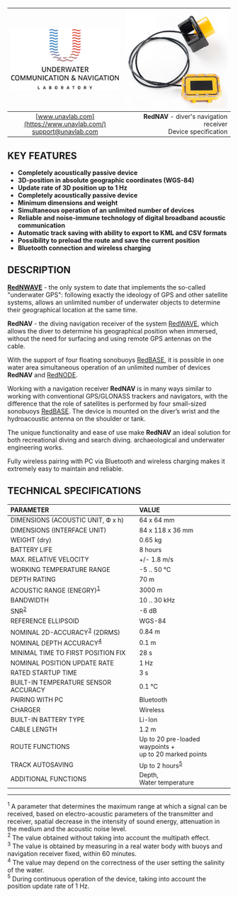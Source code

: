 | ![logo](/documentation/sm_logo.png) | ![logo](/documentation/def_rednav_yellow.png) |
| :---: | ---: |
| [www.unavlab.com](https://www.unavlab.com/) <br/> [support@unavlab.com](mailto:support@unavlab.com) | **RedNAV** - diver's navigation receiver <br/> Device specification |

## KEY FEATURES

* **Completely acoustically passive device**
* **3D-position in absolute geographic coordinates (WGS-84)**
* **Update rate of 3D position up to 1 Hz**
* **Completely acoustically passive device**
* **Minimum dimensions and weight**
* **Simultaneous operation of an unlimited number of devices**
* **Reliable and noise-immune technology of digital broadband acoustic communication**
* **Automatic track saving with ability to export to KML and CSV formats**
* **Possibility to preload the route and save the current position**
* **Bluetooth connection and wireless charging**

## DESCRIPTION

**[RedNWAVE](RedWAVE_DataBrief_ru.md)** - the only system to date that implements the so-called "underwater GPS": following exactly
the ideology of GPS and other satellite systems, allows an unlimited number of underwater objects to determine their geographical 
location at the same time.

**RedNAV** - the diving navigation receiver of the system [RedWAVE](RedWAVE_DataBrief_en.md), which allows the diver to determine 
his geographical position when immersed, without the need for surfacing and using remote GPS antennas on the cable.

With the support of four floating sonobuoys [RedBASE](RedBASE_Specification_en.md), it is possible in one water area
simultaneous operation of an unlimited number of devices **RedNAV** and [RedNODE](RedNODE_Specification_en.md).

Working with a navigation receiver **RedNAV** is in many ways similar to working with conventional GPS/GLONASS trackers and navigators, 
with the difference that the role of satellites is performed by four small-sized sonobuoys [RedBASE](RedBASE_Specification_en.md). 
The device is mounted on the diver’s wrist and the hydroacoustic antenna on the shoulder or tank.

The unique functionality and ease of use make **RedNAV** an ideal solution for both recreational diving and search diving.
archaeological and underwater engineering works.

Fully wireless pairing with PC via Bluetooth and wireless charging makes it extremely easy to maintain and reliable.

<div style="page-break-after: always;"></div>

## TECHNICAL SPECIFICATIONS

| PARAMETER | VALUE |
| :--- | :--- |
| DIMENSIONS (ACOUSTIC UNIT, Ф х h) | 64 x 64 mm |
| DIMENSIONS (INTERFACE UNIT) | 84 х 118 х 36 mm |
| WEIGHT (dry) | 0.65 kg |
| BATTERY LIFE | 8 hours |
| MAX. RELATIVE VELOCITY | +/- 1.8 m/s  |
| WORKING TEMPERATURE RANGE | -5 .. 50 °С |
| DEPTH RATING | 70 m |
| ACOUSTIC RANGE (ENEGRY)<sup>[1](#footnote1)</sup> | 3000 m |
| BANDWIDTH | 10 .. 30 kHz |
| SNR<sup>[2](#footnote2)</sup> | -6 dB |
| REFERENCE ELLIPSOID | WGS-84 |
| NOMINAL 2D-ACCURACY<sup>[3](#footnote3)</sup> (2DRMS) | 0.84 m |
| NOMINAL DEPTH ACCURACY<sup>[4](#footnote4)</sup>  | 0.1 m |
| MINIMAL TIME TO FIRST POSITION FIX | 28 s |
| NOMINAL POSITION UPDATE RATE | 1 Hz |
| RATED STARTUP TIME | 3 s |
| BUILT-IN TEMPERATURE SENSOR ACCURACY | 0.1 °C |
| PAIRING WITH PC | Bluetooth |
| CHARGER | Wireless |
| BUILT-IN BATTERY TYPE | Li-Ion |
| CABLE LENGTH | 1.2 m |
| ROUTE FUNCTIONS | Up to 20 pre-loaded waypoints + <br/> up to 20 marked points |
| TRACK AUTOSAVING | Up to 2 hours<sup>[5](#footnote5)</sup> |
| ADDITIONAL FUNCTIONS | Depth, <br/> Water temperature |


________________
<a name="footnote1"><sup>1</sup></a> A parameter that determines the maximum range at which a signal can be received, based on
electro-acoustic parameters of the transmitter and receiver, spatial decrease in the intensity of sound energy, attenuation in the 
medium and the acoustic noise level.  
<a name="footnote2"><sup>2</sup></a> The value obtained without taking into account the multipath effect.  
<a name="footnote3"><sup>3</sup></a> The value is obtained by measuring in a real water body with buoys and navigation receiver fixed, within 60 minutes.  
<a name="footnote4"><sup>4</sup></a> The value may depend on the correctness of the user setting the salinity of the water.  
<a name="footnote5"><sup>5</sup></a> During continuous operation of the device, taking into account the position update rate of 1 Hz.  

